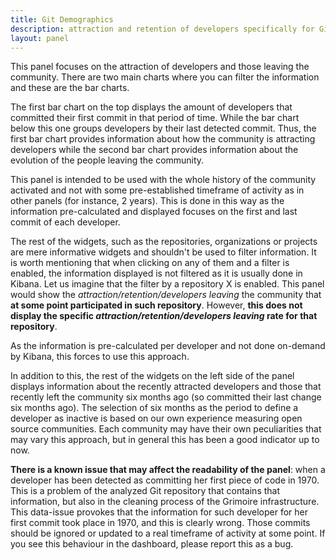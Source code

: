 ```yaml
---
title: Git Demographics
description: attraction and retention of developers specifically for Git.
layout: panel
---
```


This panel focuses on the attraction of developers and those leaving the community.
There are two main charts where you can filter the information and these are
the bar charts.

The first bar chart on the top displays the amount of developers that committed
their first commit in that period of time. While the bar chart below this one
groups developers by their last detected commit. Thus, the first bar chart
provides information about how the community is attracting developers while
the second bar chart provides information about the evolution of the people
leaving the community.

This panel is intended to be used with the whole history of the community
activated and not with some pre-established timeframe of activity as in other
panels (for instance, 2 years). This is done in this way as the information
pre-calculated and displayed focuses on the first and last commit of each developer.

The rest of the widgets, such as the repositories, organizations or projects
are mere informative widgets and shouldn't be used to filter information. It is
worth mentioning that when clicking on any of them and a filter is enabled,
the information displayed is not filtered as it is usually done in Kibana.
Let us imagine that the filter by a repository X is enabled. This panel would
show the _attraction/retention/developers leaving_ the community that **at
some point participated in such repository**. However, **this does not display
the specific _attraction/retention/developers leaving_ rate for that
repository**.

As the information is pre-calculated per developer and not done on-demand by
Kibana, this forces to use this approach.

In addition to this, the rest of the widgets on the left side of the panel
displays information about the recently attracted developers and those
that recently left the community six months ago (so committed their last change
six months ago). The selection of six months as the period to define a developer
as inactive is based on our own experience measuring open source communities.
Each community may have their own peculiarities that may vary this approach, but
in general this has been a good indicator up to now.

**There is a known issue that may affect the readability of the panel**:
when a developer has been detected as committing her first piece of code in 1970.
This is a problem of the analyzed Git repository that contains that information,
but also in the cleaning process of the Grimoire infrastructure. This data-issue
provokes that the information for such developer for her first commit took
place in 1970, and this is clearly wrong. Those commits should be ignored or
updated to a real timeframe of activity at some point. If you see this behaviour
in the dashboard, please report this as a bug.

